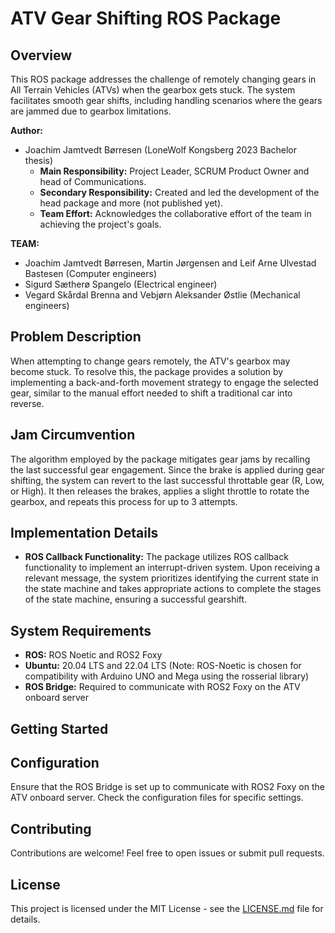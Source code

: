 # ATV Gear Shifting ROS Package

## Overview

This ROS package addresses the challenge of remotely changing gears in All Terrain Vehicles (ATVs) when the gearbox gets stuck. The system facilitates smooth gear shifts, including handling scenarios where the gears are jammed due to gearbox limitations.

**Author:**
- Joachim Jamtvedt Børresen (LoneWolf Kongsberg 2023 Bachelor thesis)
  - **Main Responsibility:** Project Leader, SCRUM Product Owner and head of Communications.
  - **Secondary Responsibility:** Created and led the development of the head package and more (not published yet).
  - **Team Effort:** Acknowledges the collaborative effort of the team in achieving the project's goals.
  
**TEAM:**
- Joachim Jamtvedt Børresen, Martin Jørgensen and Leif Arne Ulvestad Bastesen (Computer engineers)
- Sigurd Sætherø Spangelo (Electrical engineer) 
- Vegard Skårdal Brenna and Vebjørn Aleksander Østlie (Mechanical engineers)

## Problem Description

When attempting to change gears remotely, the ATV's gearbox may become stuck. To resolve this, the package provides a solution by implementing a back-and-forth movement strategy to engage the selected gear, similar to the manual effort needed to shift a traditional car into reverse.

## Jam Circumvention

The algorithm employed by the package mitigates gear jams by recalling the last successful gear engagement. Since the brake is applied during gear shifting, the system can revert to the last successful throttable gear (R, Low, or High). It then releases the brakes, applies a slight throttle to rotate the gearbox, and repeats this process for up to 3 attempts.

## Implementation Details

- **ROS Callback Functionality:** The package utilizes ROS callback functionality to implement an interrupt-driven system. Upon receiving a relevant message, the system prioritizes identifying the current state in the state machine and takes appropriate actions to complete the stages of the state machine, ensuring a successful gearshift.

## System Requirements

- **ROS:** ROS Noetic and ROS2 Foxy
- **Ubuntu:** 20.04 LTS and 22.04 LTS (Note: ROS-Noetic is chosen for compatibility with Arduino UNO and Mega using the rosserial library)
- **ROS Bridge:** Required to communicate with ROS2 Foxy on the ATV onboard server

## Getting Started

[//]: # (Getting started section details will be added later.)

## Configuration

Ensure that the ROS Bridge is set up to communicate with ROS2 Foxy on the ATV onboard server. Check the configuration files for specific settings.

## Contributing

Contributions are welcome! Feel free to open issues or submit pull requests.

## License

This project is licensed under the MIT License - see the [LICENSE.md](LICENSE.md) file for details.
